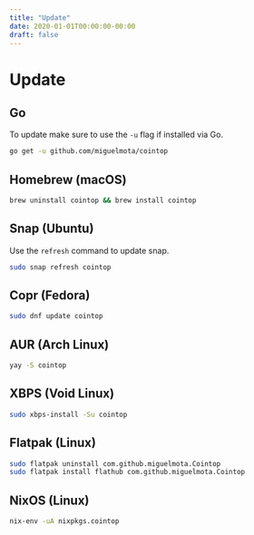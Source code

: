 ```yaml
---
title: "Update"
date: 2020-01-01T00:00:00-00:00
draft: false
---
```

# Update

## Go

To update make sure to use the `-u` flag if installed via Go.

```bash
go get -u github.com/miguelmota/cointop
```

## Homebrew (macOS)

```bash
brew uninstall cointop && brew install cointop
```

## Snap (Ubuntu)

Use the `refresh` command to update snap.

```bash
sudo snap refresh cointop
```

## Copr (Fedora)

```bash
sudo dnf update cointop
```

## AUR (Arch Linux)

```bash
yay -S cointop
```

## XBPS (Void Linux)

```bash
sudo xbps-install -Su cointop
```

## Flatpak (Linux)

```bash
sudo flatpak uninstall com.github.miguelmota.Cointop
sudo flatpak install flathub com.github.miguelmota.Cointop
```

## NixOS (Linux)

```bash
nix-env -uA nixpkgs.cointop
```
